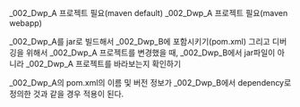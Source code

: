 _002_Dwp_A 프로젝트 필요(maven default)
_002_Dwp_A 프로젝트 필요(maven webapp)

_002_Dwp_A를 jar로 빌드해서
_002_Dwp_B에 포함시키기(pom.xml)
그리고 디버깅을 위해서 _002_Dwp_A 프로젝트를 변경했을 때,
_002_Dwp_B에서 jar파일이 아니라 _002_Dwp_A 프로젝트를 바라보는지 확인하기

_002_Dwp_A의 pom.xml의 이름 및 버전 정보가 _002_Dwp_B에서 dependency로 정의한 것과 같을 경우 적용이 된다.